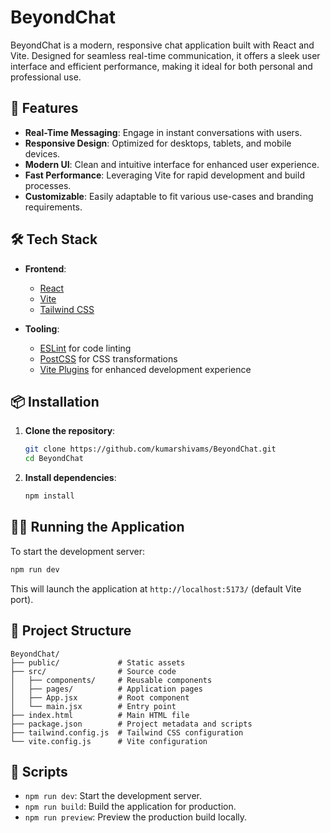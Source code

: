 

# BeyondChat

BeyondChat is a modern, responsive chat application built with React and Vite. Designed for seamless real-time communication, it offers a sleek user interface and efficient performance, making it ideal for both personal and professional use.

## 🚀 Features

* **Real-Time Messaging**: Engage in instant conversations with users.
* **Responsive Design**: Optimized for desktops, tablets, and mobile devices.
* **Modern UI**: Clean and intuitive interface for enhanced user experience.
* **Fast Performance**: Leveraging Vite for rapid development and build processes.
* **Customizable**: Easily adaptable to fit various use-cases and branding requirements.

## 🛠️ Tech Stack

* **Frontend**:

  * [React](https://reactjs.org/)
  * [Vite](https://vitejs.dev/)
  * [Tailwind CSS](https://tailwindcss.com/)
* **Tooling**:

  * [ESLint](https://eslint.org/) for code linting
  * [PostCSS](https://postcss.org/) for CSS transformations
  * [Vite Plugins](https://vitejs.dev/plugins/) for enhanced development experience

## 📦 Installation

1. **Clone the repository**:

   ```bash
   git clone https://github.com/kumarshivams/BeyondChat.git
   cd BeyondChat
   ```

2. **Install dependencies**:

   ```bash
   npm install
   ```

## 🚴‍♂️ Running the Application

To start the development server:

```bash
npm run dev
```

This will launch the application at `http://localhost:5173/` (default Vite port).

## 📂 Project Structure

```
BeyondChat/
├── public/             # Static assets
├── src/                # Source code
│   ├── components/     # Reusable components
│   ├── pages/          # Application pages
│   ├── App.jsx         # Root component
│   └── main.jsx        # Entry point
├── index.html          # Main HTML file
├── package.json        # Project metadata and scripts
├── tailwind.config.js  # Tailwind CSS configuration
└── vite.config.js      # Vite configuration
```

## 🧾 Scripts

* `npm run dev`: Start the development server.
* `npm run build`: Build the application for production.
* `npm run preview`: Preview the production build locally.
